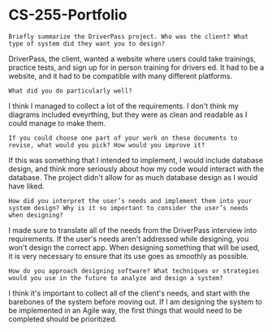 # CS-255-Portfolio

    Briefly summarize the DriverPass project. Who was the client? What type of system did they want you to design?
DriverPass, the client, wanted a website where users could take trainings, practice tests, and sign up for in person training for drivers ed. It had to be a website, and it had to be compatible with many different platforms.
    
    What did you do particularly well?
I think I managed to collect a lot of the requirements. I don't think my diagrams included eveyrthing, but they were as clean and readable as I could manage to make them.
    
    If you could choose one part of your work on these documents to revise, what would you pick? How would you improve it?
If this was something that I intended to implement, I would include database design, and think more seriously about how my code would interact with the database. The project didn't allow for as much database design as I would have liked.

    How did you interpret the user’s needs and implement them into your system design? Why is it so important to consider the user’s needs when designing?
I made sure to translate all of the needs from the DriverPass interview into requirements. If the user's needs aren't addressed while designing, you won't design the correct app. When designing something that will be used, it is very necessary to ensure that its use goes as smoothly as possible.
    
    How do you approach designing software? What techniques or strategies would you use in the future to analyze and design a system?
I think it's important to collect all of the client's needs, and start with the barebones of the system before moving out. If I am designing the system to be implemented in an Agile way, the first things that would need to be completed should be prioritized.
